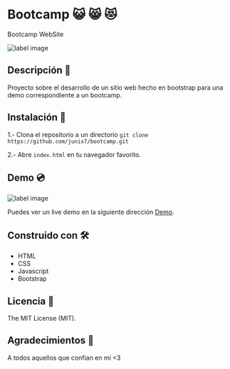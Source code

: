 # Bootcamp 😺️ 😸️ 😻️
Bootcamp WebSite
 

![label image](https://img.shields.io/badge/status-in%20progress-yellow)

## Descripción 📝️
Proyecto sobre el desarrollo de un sitio web hecho en bootstrap para una demo correspondiente a un bootcamp.

## Instalación 🔧️

1.- Clona el repositorio a un directorio
```git clone https://github.com/junix7/bootcamp.git ```

2.- Abre ```index.html``` en tu navegador favorito.

## Demo 💿️
![label image](https://github.com/junix7/bootcamp/blob/master/img/preview.png)

Puedes ver un live demo en la siguiente dirección [Demo](https://junix7.github.io/bootcamp/).

## Construido con 🛠️
- HTML
- CSS
- Javascript
- Bootstrap


## Licencia 📃️

The MIT License (MIT).

## Agradecimientos 🎁️

A todos aquellos que confian en mí <3
